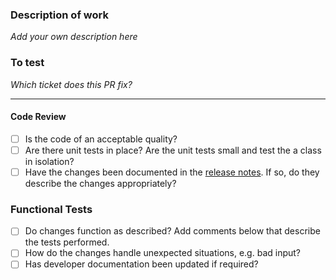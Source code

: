 ### Description of work

*Add your own description here*

### To test

*Which ticket does this PR fix?*

---

#### Code Review

- [ ] Is the code of an acceptable quality?
- [ ] Are there unit tests in place? Are the unit tests small and test the a class in isolation?
- [ ] Have the changes been documented in the [release notes](https://github.com/ISISComputingGroup/IBEX/wiki/ReleaseNotes_Dev). If so, do they describe the changes appropriately?

### Functional Tests

- [ ] Do changes function as described? Add comments below that describe the tests performed.
- [ ] How do the changes handle unexpected situations, e.g. bad input?
- [ ] Has developer documentation been updated if required?
